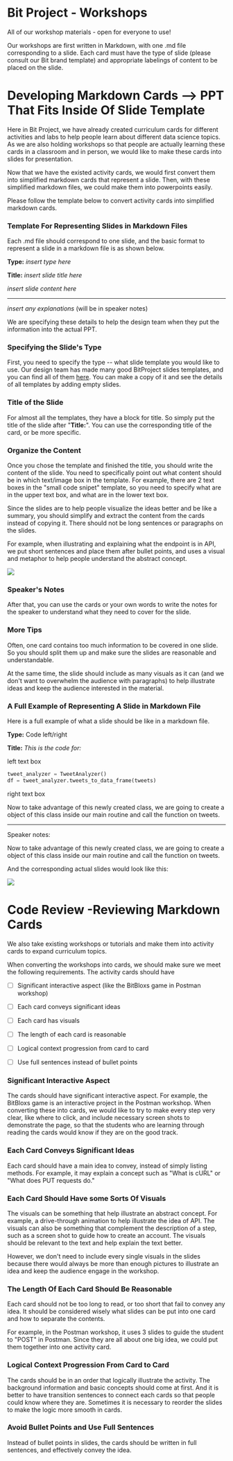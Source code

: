 # Bit Project - Workshops
All of our workshop materials - open for everyone to use!

Our workshops are first written in Markdown, with one .md file corresponding to a slide. Each card must have the type of slide (please consult our Bit brand template) and appropriate labelings of content to be placed on the slide. 

# **Developing Markdown Cards --> PPT That Fits Inside Of Slide Template**

Here in Bit Project, we have already created curriculum cards for different activities and labs to help people learn about different data science topics. As we are also holding workshops so that people are actually learning these cards in a classroom and in person, we would like to make these cards into slides for presentation. 

Now that we have the existed activity cards, we would first convert them into simplified markdown cards that represent a slide. Then, with these simplified markdown files, we could make them into powerpoints easily.

Please follow the template below to convert activity cards into simplified markdown cards.

### Template For Representing Slides in Markdown Files

Each .md file should correspond to one slide, and the basic format to represent a slide in a markdown file is as shown below.

**Type:** _insert type here_

**Title:** _insert slide title here_

_insert slide content here_

---

_insert any explanations_ (will be in speaker notes)



We are specifying these details to help the design team when they put the information into the actual PPT.

### Specifying the Slide's Type

First, you need to specify the type -- what slide template you would like to use. Our design team has made many good BitProject slides templates, and you can find all of them [here](https://docs.google.com/presentation/d/1F5_Qcf_0IduoNKzRUT4owPlE5t5Ab8utmGHUMwZCM_g/edit#slide=id.p). You can make a copy of it and see the details of all templates by adding empty slides. 

### Title of the Slide

For almost all the templates, they have a block for title. So simply put the title of the slide after "**Title:**". You can use the corresponding title of the card, or be more specific.

### Organize the Content

Once you chose the template and finished the title, you should write the content of the slide. You need to specifically point out what content should be in which text/image box in the template. For example, there are 2 text boxes in the "small code snipet" template, so you need to specify what are in the upper text box, and what are in the lower text box. 



Since the slides are to help people visualize the ideas better and be like a summary, you should simplify and extract the content from the cards instead of copying it. There should not be long sentences or paragraphs on the slides. 

For example, when illustrating and explaining what the endpoint is in API, we put short sentences and place them after bullet points, and uses a visual and metaphor to help people understand the abstract concept. 

![](./postmanexample.jpg)



### Speaker's Notes

After that, you can use the cards or your own words to write the notes for the speaker to understand what they need to cover for the slide.

### More Tips

Often, one card contains too much information to be covered in one slide. So you should split them up and make sure the slides are reasonable and understandable.

At the same time, the slide should include as many visuals as it can (and we don't want to overwhelm the audience with paragraphs) to help illustrate ideas and keep the audience interested in the material.

### A Full Example of Representing A Slide in Markdown File 

Here is a full example of what a slide should be like in a markdown file.

**Type:** Code left/right

**Title:** *This is the code for:*

left text box

```python
tweet_analyzer = TweetAnalyzer()
df = tweet_analyzer.tweets_to_data_frame(tweets)
```

right text box

Now to take advantage of this newly created class, we are going to create a object of this class inside our main routine and call the function on tweets.

------

Speaker notes: 

Now to take advantage of this newly created class, we are going to create a object of this class inside our main routine and call the function on tweets.



And the corresponding actual slides would look like this:

![](./slideexample.jpg)





# Code Review -Reviewing Markdown Cards

We also take existing workshops or tutorials and make them into activity cards to expand curriculum topics.

When converting the workshops into cards, we should make sure we meet the following requirements. The activity cards should have

- [ ] Significant interactive aspect (like the BitBloxs game in Postman workshop)
- [ ] Each card conveys significant ideas
- [ ] Each card has visuals
- [ ] The length of each card is reasonable
- [ ] Logical context progression from card to card
- [ ] Use full sentences instead of bullet points



### Significant Interactive Aspect

The cards should have significant interactive aspect. For example, the BitBloxs game is an interactive project in the Postman workshop. When converting these into cards, we would like to try to make every step very clear, like where to click, and include necessary screen shots to demonstrate the page, so that the students who are learning through reading the cards would know if they are on the good track.

### Each Card Conveys Significant Ideas

Each card should have a main idea to convey, instead of simply listing methods. For example, it may explain a concept such as "What is cURL" or "What does PUT requests do."

### Each Card Should Have some Sorts Of Visuals

The visuals can be something that help illustrate an abstract concept. For example, a drive-through animation to help illustrate the idea of API. The visuals can also be something that complement the description of a step, such as a screen shot to guide how to create an account. The visuals should be relevant to the text and help explain the text better. 

However, we don't need to include every single visuals in the slides because there would always be more than enough pictures to illustrate an idea and keep the audience engage in the workshop.

### The Length Of Each Card Should Be Reasonable

Each card should not be too long to read, or too short that fail to convey any idea. It should be considered wisely what slides can be put into one card and how to separate the contents.

For example, in the Postman workshop, it uses 3 slides to guide the student to "POST" in Postman. Since they are all about one big idea, we could put them together into one activity card.

### Logical Context Progression From Card to Card

The cards should be in an order that logically illustrate the activity. The background information and basic concepts should come at first. And it is better to have transition sentences to connect each cards so that people could know where they are. Sometimes it is necessary to reorder the slides to make the logic more smooth in cards. 

### Avoid Bullet Points and Use Full Sentences

Instead of bullet points in slides, the cards should be written in full sentences, and effectively convey the idea.